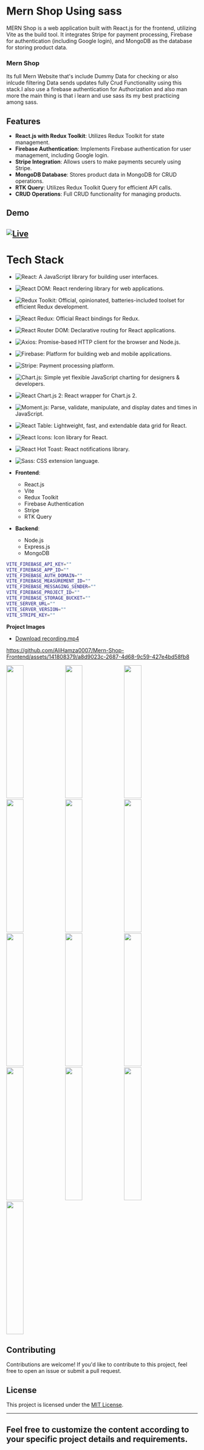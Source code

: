 # Mern Shop Using sass

MERN Shop is a web application built with React.js for the frontend, utilizing Vite as the build tool. It integrates Stripe for payment processing, Firebase for authentication (including Google login), and MongoDB as the database for storing product data.

### Mern Shop

Its full Mern Website that's include Dummy Data for checking or also inlcude filtering Data sends updates fully Crud Functionality using this stack.I also use a firebase authentication for Authorization and also man more the main thing is that i learn and use sass its my best practicing among sass.

## Features

- **React.js with Redux Toolkit**: Utilizes Redux Toolkit for state management.
- **Firebase Authentication**: Implements Firebase authentication for user management, including Google login.
- **Stripe Integration**: Allows users to make payments securely using Stripe.
- **MongoDB Database**: Stores product data in MongoDB for CRUD operations.
- **RTK Query**: Utilizes Redux Toolkit Query for efficient API calls.
- **CRUD Operations**: Full CRUD functionality for managing products.

## Demo

## [![Live](https://img.shields.io/badge/Live-Link-blue?style=for-the-badge&logo=netlify)](https://mern-shop-frontend.onrender.com/)

# Tech Stack

- ![React](https://img.shields.io/badge/React-blue?style=for-the-badge&logo=react&logoColor=white): A JavaScript library for building user interfaces.
- ![React DOM](https://img.shields.io/badge/React_DOM-blue?style=for-the-badge&logo=react&logoColor=white): React rendering library for web applications.
- ![Redux Toolkit](https://img.shields.io/badge/Redux_Toolkit-purple?style=for-the-badge&logo=redux&logoColor=white): Official, opinionated, batteries-included toolset for efficient Redux development.
- ![React Redux](https://img.shields.io/badge/React_Redux-purple?style=for-the-badge&logo=redux&logoColor=white): Official React bindings for Redux.
- ![React Router DOM](https://img.shields.io/badge/React_Router_DOM-brown?style=for-the-badge&logo=react-router&logoColor=white): Declarative routing for React applications.
- ![Axios](https://img.shields.io/badge/Axios-blue?style=for-the-badge&logo=axios&logoColor=white): Promise-based HTTP client for the browser and Node.js.
- ![Firebase](https://img.shields.io/badge/Firebase-yellow?style=for-the-badge&logo=firebase&logoColor=white): Platform for building web and mobile applications.
- ![Stripe](https://img.shields.io/badge/Stripe-green?style=for-the-badge&logo=stripe&logoColor=white): Payment processing platform.
- ![Chart.js](https://img.shields.io/badge/Chart.js-purple?style=for-the-badge&logo=chart-dot-js&logoColor=white): Simple yet flexible JavaScript charting for designers & developers.
- ![React Chart.js 2](https://img.shields.io/badge/React_Chart.js_2-purple?style=for-the-badge&logo=react&logoColor=white): React wrapper for Chart.js 2.
- ![Moment.js](https://img.shields.io/badge/Moment.js-blue?style=for-the-badge&logo=moment.js&logoColor=white): Parse, validate, manipulate, and display dates and times in JavaScript.
- ![React Table](https://img.shields.io/badge/React_Table-blue?style=for-the-badge&logo=react-table&logoColor=white): Lightweight, fast, and extendable data grid for React.
- ![React Icons](https://img.shields.io/badge/React_Icons-blueviolet?style=for-the-badge&logo=react&logoColor=white): Icon library for React.
- ![React Hot Toast](https://img.shields.io/badge/React_Hot_Toast-orange?style=for-the-badge&logo=react&logoColor=white): React notifications library.
- ![Sass](https://img.shields.io/badge/Sass-pink?style=for-the-badge&logo=sass&logoColor=white): CSS extension language.

- **Frontend**:

  - React.js
  - Vite
  - Redux Toolkit
  - Firebase Authentication
  - Stripe
  - RTK Query

- **Backend**:
  - Node.js
  - Express.js
  - MongoDB

```bash
VITE_FIREBASE_API_KEY=""
VITE_FIREBASE_APP_ID=""
VITE_FIREBASE_AUTH_DOMAIN=""
VITE_FIREBASE_MEASUREMENT_ID=""
VITE_FIREBASE_MESSAGING_SENDER=""
VITE_FIREBASE_PROJECT_ID=""
VITE_FIREBASE_STORAGE_BUCKET=""
VITE_SERVER_URL=""
VITE_SERVER_VERSION=""
VITE_STRIPE_KEY=""
```

**Project Images**

- [Download recording.mp4](./ShowCase/recording.mp4)




https://github.com/AliHamza0007/Mern-Shop-Frontend/assets/141808379/a8d9023c-2687-4d68-9c59-427e4bd58fb8


<div class="d-flex">

<img src="./ShowCase/1.png"  width="30%" height="350px"  />
<img src="./ShowCase/2.png"  width="30%" height="350px"  />
<img src="./ShowCase/3.png"  width="30%" height="350px"  />
<img src="./ShowCase/4.png"  width="30%" height="350px"  />
<img src="./ShowCase/5.png"  width="30%" height="350px"  />
<img src="./ShowCase/6.png"  width="30%" height="350px"  />
<img src="./ShowCase/7.png"  width="30%" height="350px"  />
<img src="./ShowCase/8.png"  width="30%" height="350px"  />
<img src="./ShowCase/9.png"  width="30%" height="350px"  />
<img src="./ShowCase/10.png"  width="30%" height="350px"  />
<img src="./ShowCase/11.png"  width="30%" height="350px"  />
<img src="./ShowCase/12.png"  width="30%" height="350px"  />
<img src="./ShowCase/13.png"  width="30%" height="350px"  />
</div>

## Contributing

Contributions are welcome! If you'd like to contribute to this project, feel free to open an issue or submit a pull request.

## License

This project is licensed under the [MIT License](LICENSE).

---

## Feel free to customize the content according to your specific project details and requirements.
